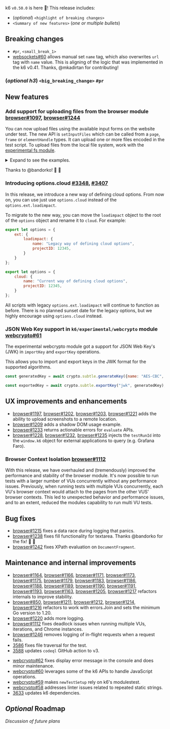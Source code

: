 k6 `v0.50.0` is here 🎉! This release includes:

- (_optional_) `<highlight of breaking changes>`
- `<Summary of new features>` (_one or multiple bullets_)


## Breaking changes

- `#pr`, `<small_break_1>`
- [websockets#60](https://github.com/grafana/xk6-websockets/pull/60) allows manual set `name` tag, which also overwrites `url` tag with `name` value. This is aligning of the logic that was implemented in the k6 v0.41. Thanks, @mkadirtan for contributing!

### (_optional h3_) `<big_breaking_change>` `#pr`

## New features

### Add support for uploading files from the browser module [browser#1097](https://github.com/grafana/xk6-browser/pull/1097), [browser#1244](https://github.com/grafana/xk6-browser/pull/1244)

You can now upload files using the available input forms on the website under test. The new API is `setInputFiles` which can be called from a `page`, `frame` or `elementHandle` types. It can upload one or more files encoded in the test script. To upload files from the local file system, work with the [experimental fs module](https://grafana.com/docs/k6/latest/javascript-api/k6-experimental/fs/).

<details>
<summary>Expand to see the examples.</summary>

For the following examples, we will use the HTML file:

```html
<html>

<body>
    <form method="POST" action="/upload" enctype="multipart/form-data">
        <input type="file" name="upl" id="upload" multiple />
        <input type="submit" value="Send" />
    </form>
</body>

</html>
```

Uploading a file can be achieved with the following script:

```js
// Import the k6 encoder module.
import encoding from 'k6/encoding';
...
export default async function () {
  const page = browser.newPage();

  await page.goto(url)

  // Encode and upload some data into a plain text file called test.txt.
  page.setInputFiles('input[id="upload"]', { name: 'test.txt', mimetype: 'text/plain', buffer: encoding.b64encode('Hello World') })
  
  // Click on the submit button on the form to upload the file.
  const submitButton = page.locator('input[type="submit"]')
  await Promise.all([page.waitForNavigation(), submitButton.click()])

  page.close();
}
```

Uploading multiple files can be done with the use of an array:

```js
page.setInputFiles('input[id="upload"]',
    [{ name: 'test.txt', mimetype: 'text/plain', buffer: encoding.b64encode('Hello World') },
    { name: 'test.json', mimetype: 'text/json', buffer: encoding.b64encode('{"message": "Hello World"}') }])
```

</details>

Thanks to @bandorko! :bow: :tada:

### Introducing options.cloud [#3348](https://github.com/grafana/k6/pull/3348), [#3407](https://github.com/grafana/k6/pull/3407)

In this release, we introduce a new way of defining cloud options. From now on, you can use just use `options.cloud` instead of the `options.ext.loadimpact`. 

To migrate to the new way, you can move the `loadimpact` object to the root of the `options` object and rename it to `cloud`. For example:

```javascript
export let options = {
    ext: {
        loadimpact: {
            name: "Legacy way of defining cloud options",
            projectID: 12345,
        }
    }
};

export let options = {
    cloud: {
        name: "Current way of defining cloud options",
        projectID: 12345,
    }
};
```

All scripts with legacy `options.ext.loadimpact` will continue to function as before. There is no planned sunset date for the legacy options, but we highly encourage using `options.cloud` instead.

### JSON Web Key support in `k6/experimental/webcrypto` module [webcrypto#61](https://github.com/grafana/xk6-webcrypto/pull/61)

The experimental webcrypto module got a support for JSON Web Key's (JWK) in `importKey` and `exportKey` operations.

This allows you to import and export keys in the JWK format for the supported algorithms.

```js
const generatedKey = await crypto.subtle.generateKey({name: "AES-CBC", length: "256"}, true, [ "encrypt", "decrypt"]);

const exportedKey = await crypto.subtle.exportKey("jwk", generatedKey);
```

## UX improvements and enhancements

- [browser#1197](https://github.com/grafana/xk6-browser/pull/1197), [browser#1202](https://github.com/grafana/xk6-browser/pull/1202), [browser#1203](https://github.com/grafana/xk6-browser/pull/1203), [browser#1221](https://github.com/grafana/xk6-browser/pull/1221) adds the ability to upload screenshots to a remote location.
- [browser#1209](https://github.com/grafana/xk6-browser/pull/1209) adds a shadow DOM usage example.
- [browser#1233](https://github.com/grafana/xk6-browser/pull/1233) returns actionable errors for `evaluate` APIs.
- [browser#1228](https://github.com/grafana/xk6-browser/pull/1228), [browser#1232](https://github.com/grafana/xk6-browser/pull/1232), [browser#1235](https://github.com/grafana/xk6-browser/pull/1235) injects the `testRunId` into the `window.k6` object for external applications to query (e.g. Grafana Faro).

### Browser Context Isolation [browser#1112](https://github.com/grafana/xk6-browser/issues/1112)

With this release, we have overhauled and (tremendously) improved the performance and stability of the browser module. It's now possible to run tests with a larger number of VUs concurrently without any performance issues. Previously, when running tests with multiple VUs concurrently, each VU's browser context would attach to the pages from the other VUS' browser contexts. This led to unexpected behavior and performance issues, and to an extent, reduced the modules capability to run multi VU tests.

## Bug fixes

- [browser#1215](https://github.com/grafana/xk6-browser/pull/1215) fixes a data race during logging that panics.
- [browser#1238](https://github.com/grafana/xk6-browser/pull/1238) fixes fill functionality for textarea. Thanks @bandorko for the fix! :bow: :tada:
- [browser#1242](https://github.com/grafana/xk6-browser/pull/1242) fixes XPath evaluation on `DocumentFragment`.

## Maintenance and internal improvements

- [browser#1164](https://github.com/grafana/xk6-browser/pull/1164), [browser#1166](https://github.com/grafana/xk6-browser/pull/1166), [browser#1171](https://github.com/grafana/xk6-browser/pull/1171),
  [browser#1173](https://github.com/grafana/xk6-browser/pull/1173), [browser#1175](https://github.com/grafana/xk6-browser/pull/1175), [browser#1179](https://github.com/grafana/xk6-browser/pull/1179),
  [browser#1183](https://github.com/grafana/xk6-browser/pull/1183), [browser#1186](https://github.com/grafana/xk6-browser/pull/1186), [browser#1188](https://github.com/grafana/xk6-browser/pull/1188),
  [browser#1189](https://github.com/grafana/xk6-browser/pull/1189), [browser#1190](https://github.com/grafana/xk6-browser/pull/1190), [browser#1191](https://github.com/grafana/xk6-browser/pull/1191),
  [browser#1193](https://github.com/grafana/xk6-browser/pull/1193), [browser#1163](https://github.com/grafana/xk6-browser/pull/1163), [browser#1205](https://github.com/grafana/xk6-browser/pull/1205),
  [browser#1217](https://github.com/grafana/xk6-browser/pull/1217) refactors internals to improve stability.
- [browser#850](https://github.com/grafana/xk6-browser/pull/850), [browser#1211](https://github.com/grafana/xk6-browser/pull/1211), [browser#1212](https://github.com/grafana/xk6-browser/pull/1212),
  [browser#1214](https://github.com/grafana/xk6-browser/pull/1214), [browser#1216](https://github.com/grafana/xk6-browser/pull/1216) refactors to work with errors.Join and sets the minimum Go version to 1.20.
- [browser#1220](https://github.com/grafana/xk6-browser/pull/1220) adds more logging.
- [browser#1112](https://github.com/grafana/xk6-browser/issues/1112) fixes deadlock issues when running multiple VUs, iterations, and Chrome instances.
- [browser#1246](https://github.com/grafana/xk6-browser/issues/1246) removes logging of in-flight requests when a request fails.
- [3586](https://github.com/grafana/k6/pull/3586) fixes file traversal for the test.
- [3588](https://github.com/grafana/k6/pull/3588) updates `codeql` GitHub action to v3.
* [webcrypto#62](https://github.com/grafana/xk6-webcrypto/pull/62) fixes display error message in the console and does minor maintenance.
* [webcrypto#60](https://github.com/grafana/xk6-webcrypto/pull/60) leverages some of the k6 APIs to handle JavaScript operations.
* [webcrypto#59](https://github.com/grafana/xk6-webcrypto/pull/59) makes `newTestSetup` rely on k6's modulestest.
* [webcrypto#58](https://github.com/grafana/xk6-webcrypto/pull/58) addresses linter issues related to repeated static strings.
* [3633](https://github.com/grafana/k6/pull/3633) updates k6 dependencies.

## _Optional_ Roadmap

_Discussion of future plans_
